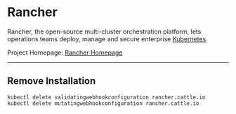 # Rancher
Rancher, the open-source multi-cluster orchestration platform, lets operations teams deploy, manage and secure enterprise [Kubernetes](kubernetes.md).

Project Homepage: [Rancher Homepage](https://www.rancher.com)

---
## Remove Installation

```
kubectl delete validatingwebhookconfiguration rancher.cattle.io
kubectl delete mutatingwebhookconfiguration rancher.cattle.io
```

